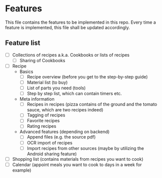 # Features

This file contains the features to be implemented in this repo.
Every time a feature is implemented, this file shall be updated accordingly.

## Feature list

- [ ] Collections of recipes a.k.a. Cookbooks or lists of recipes
  - [ ] Sharing of Cookbooks
- [ ] Recipe
  - Basics
    - [ ] Recipe overview (before you get to the step-by-step guide)
    - [ ] Material list (to buy)
    - [ ] List of parts you need (tools)
    - [ ] Step by step list, which can contain timers etc.
  - Meta information
    - [ ] Recipes in recipes (pizza contains of the ground and the tomato sauce, which are two recipes indeed)
    - [ ] Tagging of recipes
    - [ ] Favorite recipes
    - [ ] Rating recipes
  - Advanced features (depending on backend)
    - [ ] Append files (e.g. the source pdf)
    - [ ] OCR import of recipes
    - [ ] Import recipes from other sources (maybe by utilizing the Android sharing feature)
- [ ] Shopping list (contains materials from recipes you want to cook)
- [ ] Calendar (appoint meals you want to cook to days in a week for example)
